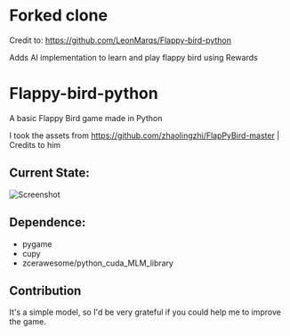 # Forked clone 
Credit to: https://github.com/LeonMarqs/Flappy-bird-python

Adds AI implementation to learn and play flappy bird using Rewards

# Flappy-bird-python
A basic Flappy Bird game made in Python

I took the assets from https://github.com/zhaolingzhi/FlapPyBird-master | Credits to him

## Current State:
![Screenshot](https://github.com/LeonMarqs/Flappy-bird-python/blob/master/Screenshot_1.png)

## Dependence:
* pygame
* cupy
* zcerawesome/python_cuda_MLM_library

## Contribution
It's a simple model, so I'd be very grateful if you could help me to improve the game.



